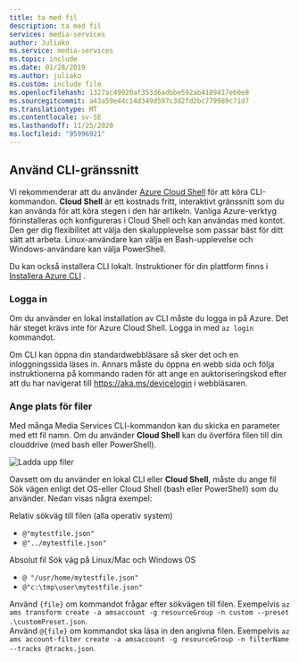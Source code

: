 ```yaml
---
title: ta med fil
description: ta med fil
services: media-services
author: Juliako
ms.service: media-services
ms.topic: include
ms.date: 01/28/2019
ms.author: juliako
ms.custom: include file
ms.openlocfilehash: 1327ac49920af353d6adbbe592ab4189417e60e8
ms.sourcegitcommit: a43a59e44c14d349d597c3d2fd2bc779989c71d7
ms.translationtype: MT
ms.contentlocale: sv-SE
ms.lasthandoff: 11/25/2020
ms.locfileid: "95996921"
---
```

## <a name="use-cli-shell"></a>Använd CLI-gränssnitt

Vi rekommenderar att du använder [Azure Cloud Shell](../articles/cloud-shell/overview.md?view=azure-cli-latest) för att köra CLI-kommandon. **Cloud Shell** är ett kostnads fritt, interaktivt gränssnitt som du kan använda för att köra stegen i den här artikeln. Vanliga Azure-verktyg förinstalleras och konfigureras i Cloud Shell och kan användas med kontot. Den ger dig flexibilitet att välja den skalupplevelse som passar bäst för ditt sätt att arbeta. Linux-användare kan välja en Bash-upplevelse och Windows-användare kan välja PowerShell.

Du kan också installera CLI lokalt. Instruktioner för din plattform finns i [Installera Azure CLI](/cli/azure/install-azure-cli) .

### <a name="sign-in"></a>Logga in

Om du använder en lokal installation av CLI måste du logga in på Azure. Det här steget krävs inte för Azure Cloud Shell. Logga in med `az login` kommandot.

Om CLI kan öppna din standardwebbläsare så sker det och en inloggningssida läses in. Annars måste du öppna en webb sida och följa instruktionerna på kommando raden för att ange en auktoriseringskod efter att du har navigerat till https://aka.ms/devicelogin i webbläsaren.

### <a name="specify-location-of-files"></a>Ange plats för filer

Med många Media Services CLI-kommandon kan du skicka en parameter med ett fil namn. Om du använder **Cloud Shell** kan du överföra filen till din clouddrive (med bash eller PowerShell). 

![Ladda upp filer]

Oavsett om du använder en lokal CLI eller **Cloud Shell**, måste du ange fil Sök vägen enligt det OS-eller Cloud Shell (bash eller PowerShell) som du använder. Nedan visas några exempel:

Relativ sökväg till filen (alla operativ system)

* `@"mytestfile.json"`
* `@"../mytestfile.json"`

Absolut fil Sök väg på Linux/Mac och Windows OS

* `@ "/usr/home/mytestfile.json"`
*    `@"c:\tmp\user\mytestfile.json"`

Använd `{file}` om kommandot frågar efter sökvägen till filen. Exempelvis `az ams transform create -a amsaccount -g resourceGroup -n custom --preset .\customPreset.json`. <br/> Använd `@{file}` om kommandot ska läsa in den angivna filen. Exempelvis `az ams account-filter create -a amsaccount -g resourceGroup -n filterName --tracks @tracks.json`.

[Ladda upp filer]: ./media/media-services-cli/upload-download-files.png